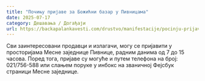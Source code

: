 ```yaml
---
title: "Почињу пријаве за Божићни базар у Пивницама"
date: 2025-07-17
category: Дешавања / Догађаји
url: https://backapalankavesti.com/drustvo/manifestacije/pocinju-prijave-za-bozicni-bazar-u-pivnicama/
---
```


Сви заинтересовани продавци и излагачи, могу се пријавити у просторијама Месне заједнице Пивнице, радним данима од 7 до 15 часова. Поред тога, пријаве су могуће и путем телефона на број: 021/756-588 или слањем поруке у инбокс на званичној Фејсбук страници Месне заједнице.
